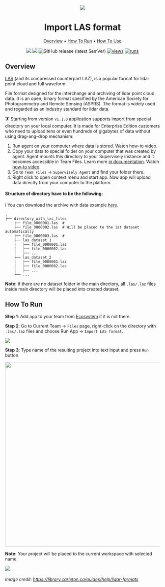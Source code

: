<div align="center" markdown>
<img src="https://user-images.githubusercontent.com/106374579/183419496-a06ad411-8a27-4213-8fbe-7af14c3fbd89.png"/>



# Import LAS format

<p align="center">
  <a href="#Overview">Overview</a> •
  <a href="#How-To-Run">How To Run</a> •
  <a href="#How-To-Use">How To Use</a>
</p>

  
[![](https://img.shields.io/badge/supervisely-ecosystem-brightgreen)](https://ecosystem.supervisely.com/apps/import-las-format)
[![](https://img.shields.io/badge/slack-chat-green.svg?logo=slack)](https://supervisely.com/slack)
![GitHub release (latest SemVer)](https://img.shields.io/github/v/release/supervisely-ecosystem/import-las-format)
[![views](https://app.supervisely.com/img/badges/views/supervisely-ecosystem/import-las-format.png)](https://supervisely.com)
[![runs](https://app.supervisely.com/img/badges/runs/supervisely-ecosystem/import-las-format.png)](https://supervisely.com)

</div>

## Overview

[LAS](https://www.asprs.org/divisions-committees/lidar-division/laser-las-file-format-exchange-activities) (and its compressed counterpart LAZ), is a popular format for lidar point cloud and full waveform.

File format designed for the interchange and archiving of lidar point cloud data. It is an open, binary format specified by the American Society for Photogrammetry and Remote Sensing (ASPRS). The format is widely used and regarded as an industry standard for lidar data.

🏋️ Starting from version `v1.1.0` application supports import from special directory on your local computer. It is made for Enterprise Edition customers who need to upload tens or even hundreds of gigabytes of data without using drag-ang-drop mechanism:

1. Run agent on your computer where data is stored. Watch [how-to video](https://youtu.be/aO7Zc4kTrVg).
2. Copy your data to special folder on your computer that was created by agent. Agent mounts this directory to your Supervisely instance and it becomes accessible in Team Files. Learn more [in documentation](https://docs.supervisely.com/customization/agents/agent-storage). Watch [how-to video](https://youtu.be/63Kc8Xq9H0U).
3. Go to `Team Files` -> `Supervisely Agent` and find your folder there.
4. Right click to open context menu and start app. Now app will upload data directly from your computer to the platform.

#### Structure of directory have to be the following:<br>
ℹ️ You can download the archive with data example [here](https://github.com/supervisely-ecosystem/import-las-format/files/12557787/my_las_project.zip).<br>
```
.
├── directory_with_las_files
    ├── file_0000001.las  # 
    ├── file_0000002.las  # Will be placed to the 1st dataset automatically
    ├── file_0000003.las  # 
    ├── las_dataset_1
    |	├── file_0000001.las
    |	├── file_0000002.las
    |	├── ...
    ├── las_dataset_2
    |	├── file_0000001.laz
    |	├── file_0000002.las
    |	├── ...
    └── ...
```
**Note:** if there are no dataset folder in the main directory, all `.las/.laz` files inside main directory will be placed into created dataset.

## How To Run 
**Step 1**: Add app to your team from [Ecosystem](https://ecosystem.supervisely.com/apps/import-las-format) if it is not there.

**Step 2**:  Go to Current Team -> `Files` page, right-click on the directory with `.las/.laz` files and choose Run App -> `Import LAS format`.

<img src="https://i.imgur.com/V63kbCP.png"/>

**Step 3**: Type name of the resulting project into text input and press `Run` button.

<img src="https://i.imgur.com/BgLvRct.png" width="600px"/>

**Note:** Your project will be placed to the current workspace with selected name.

<img src="https://i.imgur.com/UF2VPis.png"/>

###### Image credit: https://library.carleton.ca/guides/help/lidar-formats

